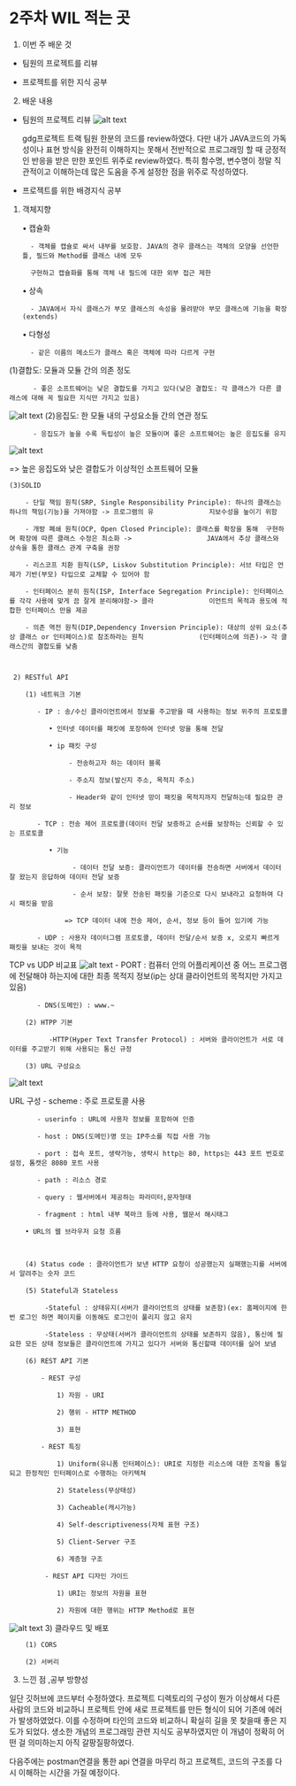 # 2주차 WIL 적는 곳
1. 이번 주 배운 것

- 팀원의 프로젝트를 리뷰

- 프로젝트를 위한 지식 공부



2. 배운 내용

- 팀원의 프로젝트 리뷰 
![alt text](image.png)

  gdg프로젝트 트랙 팀원 한분의 코드를 review하였다. 다만 내가 JAVA코드의 가독성이나 표현 방식을 완전히 이해하지는 못해서 전반적으로 프로그래밍 할 때 긍정적인 반응을 받은 만한 포인트 위주로 review하였다. 특히 함수명, 변수명이 정말 직관적이고 이해하는데 많은 도움을 주게 설정한 점을 위주로 작성하였다.



- 프로젝트를 위한 배경지식 공부

 1) 객체지향

    • 캡슐화 

          - 객체를 캡슐로 싸서 내부를 보호함. JAVA의 경우 클래스는 객체의 모양을 선언한 틀, 필드와 Method를 클래스 내에 모두 

          구현하고 캡슐화를 통해 객체 내 필드에 대한 외부 접근 제한

    • 상속 

          - JAVA에서 자식 클래스가 부모 클래스의 속성을 물려받아 부모 클래스에 기능을 확장(extends)

     • 다형성

          - 같은 이름의 메소드가 클래스 혹은 객체에 따라 다르게 구현

   (1)결합도: 모듈과 모듈 간의 의존 정도

          - 좋은 소프트웨어는 낮은 결합도를 가지고 있다(낮은 결합도: 각 클래스가 다른 클래스에 대해 꼭 필요한 지식만 가지고 있음)
![alt text](image-1.png)
   (2)응집도: 한 모듈 내의 구성요소들 간의 연관 정도

          - 응집도가 높을 수록 독립성이 높은 모듈이며 좋은 소프트웨어는 높은 응집도를 유지
![alt text](image-2.png)

=> 높은 응집도와 낮은 결합도가 이상적인 소프트웨어 모듈

    (3)SOLID

        - 단일 책임 원칙(SRP, Single Responsibility Principle): 하나의 클래스는 하나의 책임(기능)을 가져야함 -> 프로그램의 유              지보수성을 높이기 위함

        - 개방 폐쇄 원칙(OCP, Open Closed Principle): 클래스를 확장을 통해  구현하며 확장에 따른 클래스 수정은 최소화 ->                   JAVA에서 추상 클래스와 상속을 통한 클래스 관계 구축을 권장

        - 리스코프 치환 원칙(LSP, Liskov Substitution Principle): 서브 타입은 언제가 기반(부모) 타입으로 교체할 수 있어야 함

        - 인터페이스 분히 원칙(ISP, Interface Segregation Principle): 인터페이스를 각각 사용에 맞게 끔 잘게 분리해야함-> 클라              이언트의 목적과 용도에 적합한 인터페이스 만을 제공

        - 의존 역전 원칙(DIP,Dependency Inversion Principle): 대상의 상위 요소(추상 클래스 or 인터페이스)로 참조하라는 원칙              (인터페이스에 의존)-> 각 클래스간의 결합도를 낮춤



     2) RESTful API

        (1) 네트워크 기본

           - IP : 송/수신 클라이언트에서 정보를 주고받을 때 사용하는 정보 위주의 프로토콜

              • 인터넷 데이터를 패킷에 포장하여 인터넷 망을 통해 전달

              • ip 패킷 구성

                   - 전송하고자 하는 데이터 블록

                   - 주소지 정보(발신지 주소, 목적지 주소)

                   - Header와 같이 인터넷 망이 패킷을 목적지까지 전달하는데 필요한 관리 정보

           - TCP : 전송 제어 프로토콜(데이터 전달 보증하고 순서를 보장하는 신뢰할 수 있는 프로토콜

              • 기능

                    - 데이터 전달 보증: 클라이언트가 데이터를 전송하면 서버에서 데이터 잘 왔는지 응답하여 데이터 전달 보증

                    - 순서 보장: 잘못 전송된 패킷을 기준으로 다시 보내라고 요청하여 다시 패킷을 받음

                  => TCP 데이터 내에 전송 제어, 순서, 정보 등이 들어 있기에 가능

           - UDP : 사용자 데이터그램 프로토콜, 데이터 전달/순서 보증 x, 오로지 빠르게 패킷을 보내는 것이 목적


TCP vs UDP 비교표
![alt text](image-3.png)
           - PORT : 컴퓨터 안의 어플리케이션 중 어느 프로그램에 전달해야 하는지에 대한 최종 목적지 정보(ip는 상대 클라이언트의               목적지만 가지고 있음)

           - DNS(도메인) : www.~

        (2) HTPP 기본

              -HTTP(Hyper Text Transfer Protocol) : 서버와 클라이언트가 서로 데이터를 주고받기 위해 사용되는 통신 규정

        (3) URL 구성요소
![alt text](image-4.png)
         
URL 구성
           - scheme : 주로 프로토콜 사용

           - userinfo : URL에 사용자 정보를 포함하여 인증

           - host : DNS(도메인)명 또는 IP주소를 직접 사용 가능

           - port : 접속 포트, 생략가능, 생략시 http는 80, https는 443 포트 번호로 설정, 톰캣은 8080 포트 사용

           - path : 리소스 경로

           - query : 웹서버에서 제공하는 파라미터,문자형태

           - fragment : html 내부 북마크 등에 사용, 웹문서 해시태그

        • URL의 웹 브라우저 요청 흐름 

 

        (4) Status code : 클라이언트가 보낸 HTTP 요청이 성공했는지 실패했는지를 서버에서 알려주는 숫자 코드

        (5) Stateful과 Stateless 

             -Stateful : 상태유지(서버가 클라이언트의 상태를 보존함)(ex: 홈페이지에 한번 로그인 하면 페이지를 이동해도 로그인이 풀리지 않고 유지 

             -Stateless : 무상태(서버가 클라이언트의 상태를 보존하지 않음), 통신에 필요한 모든 상태 정보들은 클라이언트에 가지고 있다가 서버와 통신할때 데이터를 실어 보냄

        (6) REST API 기본

            - REST 구성

                1) 자원 - URI

                2) 행위 - HTTP METHOD

                3) 표현

            - REST 특징

                1) Uniform(유니폼 인터페이스): URI로 지정한 리소스에 대한 조작을 통일되고 한정적인 인터페이스로 수행하는 아키텍쳐

                2) Stateless(무상태성)

                3) Cacheable(캐시가능)

                4) Self-descriptiveness(자체 표현 구조)

                5) Client-Server 구조

                6) 계층형 구조

             - REST API 디자인 가이드

                1) URI는 정보의 자원을 표현

                2) 자원에 대한 행위는 HTTP Method로 표현
![alt text](image-5.png)
    3) 클라우드 및 배포

        (1) CORS

        (2) 서버리

 

3. 느낀 점 ,공부 방향성

  일단 깃허브에 코드부터 수정하였다. 프로젝트 디렉토리의 구성이 뭔가 이상해서 다른 사람의 코드와 비교하니 프로젝트 안에 새로 프로젝트를 만든 형식이 되어 기존에 에러가 발생하였었다. 이를 수정하며 타인의 코드와 비교하니 확실히 길을 못 찾을때 좋은 지도가 되었다. 생소한 개념의 프로그래밍 관련 지식도 공부하였지만 이 개념이 정확히 어떤 걸 의미하는지 아직 갈팡질팡하였다.

다음주에는 postman연결을 통한 api 연결을 마무리 하고 프로젝트, 코드의 구조를 다시 이해하는 시간을 가질 예정이다.